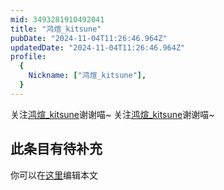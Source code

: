 ```yaml
---
mid: 3493281910492041
title: "鸿煊_kitsune"
pubDate: "2024-11-04T11:26:46.964Z"
updatedDate: "2024-11-04T11:26:46.964Z"
profile:
  {
    Nickname: ["鸿煊_kitsune"],
  }
---
```


关注[鸿煊_kitsune](https://space.bilibili.com/3493281910492041)谢谢喵~ 关注[鸿煊_kitsune](https://space.bilibili.com/3493281910492041)谢谢喵~

## 此条目有待补充
你可以在[这里](https://github.com/Yuhanawa/VTuber.ICU/edit/master/src/content/v/鸿煊_kitsune/index.md)编辑本文
